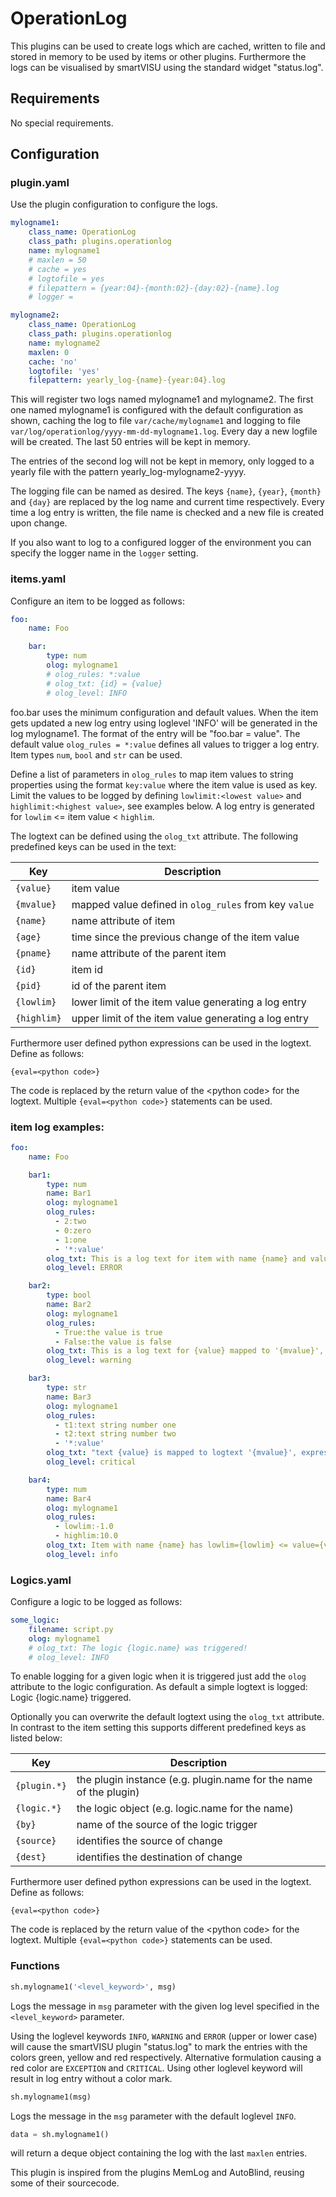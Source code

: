 # OperationLog

This plugins can be used to create logs which are cached, written to file and stored in memory to be used by items or other
plugins. Furthermore the logs can be visualised by smartVISU using the standard widget "status.log".

## Requirements

No special requirements.

## Configuration

### plugin.yaml

Use the plugin configuration to configure the logs.

```yaml
mylogname1:
    class_name: OperationLog
    class_path: plugins.operationlog
    name: mylogname1
    # maxlen = 50
    # cache = yes
    # logtofile = yes
    # filepattern = {year:04}-{month:02}-{day:02}-{name}.log
    # logger =

mylogname2:
    class_name: OperationLog
    class_path: plugins.operationlog
    name: mylogname2
    maxlen: 0
    cache: 'no'
    logtofile: 'yes'
    filepattern: yearly_log-{name}-{year:04}.log
```

This will register two logs named mylogname1 and mylogname2.
The first one named mylogname1 is configured with the default configuration as shown,
caching the log to file ``var/cache/mylogname1`` and logging to file ``var/log/operationlog/yyyy-mm-dd-mylogname1.log``.
Every day a new logfile will be created. The last 50 entries will be kept in memory.

The entries of the second log will not be kept in memory, only logged to a yearly file with the pattern yearly_log-mylogname2-yyyy.

The logging file can be named as desired. The keys `{name}`, `{year}`, `{month}` and `{day}` are replaced by the log name and current time respectively.
Every time a log entry is written, the file name is checked and a new file is created upon change.

If you also want to log to a configured logger of the environment
you can specify the logger name in the `logger` setting.


### items.yaml

Configure an item to be logged as follows:

```yaml
foo:
    name: Foo

    bar:
        type: num
        olog: mylogname1
        # olog_rules: *:value
        # olog_txt: {id} = {value}
        # olog_level: INFO
```

foo.bar uses the minimum configuration and default values.
When the item gets updated a new log entry using loglevel 'INFO' will be generated in the log mylogname1.
The format of the entry will be "foo.bar = value".
The default value `olog_rules = *:value` defines all values to trigger a log entry.
Item types `num`, `bool` and `str` can be used.

Define a list of parameters in `olog_rules` to map item values to string properties using the format `key:value` where the item value is used as key.
Limit the values to be logged by defining `lowlimit:<lowest value>` and `highlimit:<highest value>`, see examples below. A log entry is generated for `lowlim` <= item value < `highlim`.

The logtext can be defined using the `olog_txt` attribute. The following predefined keys can be used in the text:

Key         | Description
----------- | -----------
`{value}`   | item value
`{mvalue}`  | mapped value defined in `olog_rules` from key `value`
`{name}`    | name attribute of item
`{age}`     | time since the previous change of the item value
`{pname}`   | name attribute of the parent item
`{id}`      | item id
`{pid}`     | id of the parent item
`{lowlim}`  | lower limit of the item value generating a log entry
`{highlim}` | upper limit of the item value generating a log entry

Furthermore user defined python expressions can be used in the logtext. Define as follows:

`{eval=<python code>}`

The code is replaced by the return value of the \<python code> for the logtext. Multiple `{eval=<python code>}` statements can be used.   

### item log examples:

```yaml
foo:
    name: Foo

    bar1:
        type: num
        name: Bar1
        olog: mylogname1
        olog_rules:
          - 2:two
          - 0:zero
          - 1:one
          - '*:value'
        olog_txt: This is a log text for item with name {name} and value {value} mapped to {mvalue}, parent item name is {pname}
        olog_level: ERROR

    bar2:
        type: bool
        name: Bar2
        olog: mylogname1
        olog_rules:
          - True:the value is true
          - False:the value is false
        olog_txt: This is a log text for {value} mapped to '{mvalue}', {name} changed after {age} seconds
        olog_level: warning

    bar3:
        type: str
        name: Bar3
        olog: mylogname1
        olog_rules:
          - t1:text string number one
          - t2:text string number two
          - '*:value'
        olog_txt: "text {value} is mapped to logtext '{mvalue}', expression with syntax errors: {eval=sh.this.item.doesnotexist()*/+-42}"
        olog_level: critical

    bar4:
        type: num
        name: Bar4
        olog: mylogname1
        olog_rules:
          - lowlim:-1.0
          - highlim:10.0
        olog_txt: Item with name {name} has lowlim={lowlim} <= value={value} < highlim={highlim}, the value {eval='increased' if sh.foo.bar4() > sh.foo.bar4.prev_value() else 'decreased'} by {eval=round(abs(sh.foo.bar4() - sh.foo.bar4.prev_value()), 3)}
        olog_level: info
```

### Logics.yaml

Configure a logic to be logged as follows:

```yaml
some_logic:
    filename: script.py
    olog: mylogname1
    # olog_txt: The logic {logic.name} was triggered!
    # olog_level: INFO
```

To enable logging for a given logic when it is triggered just
add the `olog` attribute to the logic configuration. As default a simple
logtext is logged: Logic {logic.name} triggered.

Optionally you can overwrite the default logtext using the `olog_txt`
attribute. In contrast to the item setting this supports different predefined
keys as listed below:

Key         | Description
----------- | -----------
`{plugin.*}`| the plugin instance (e.g. plugin.name for the name of the plugin)
`{logic.*}` | the logic object (e.g. logic.name for the name)
`{by}`      | name of the source of the logic trigger
`{source}`  | identifies the source of change
`{dest}`    | identifies the destination of change

Furthermore user defined python expressions can be used in the logtext. Define as follows:

`{eval=<python code>}`

The code is replaced by the return value of the \<python code> for the logtext. Multiple `{eval=<python code>}` statements can be used.


### Functions

```python
sh.mylogname1('<level_keyword>', msg)
```


Logs the message in `msg` parameter with the given log level specified in the `<level_keyword>` parameter.

Using the loglevel keywords `INFO`, `WARNING` and `ERROR` (upper or lower case) will cause the smartVISU plugin "status.log" to mark the entries with the colors green, yellow and red respectively. Alternative formulation causing a red color are `EXCEPTION` and `CRITICAL`. Using other loglevel keyword will result in log entry without a color mark.

```python
sh.mylogname1(msg)
```

Logs the message in the `msg` parameter with the default loglevel `INFO`.

```python
data = sh.mylogname1()
```

will return a deque object containing the log with the last `maxlen` entries.

This plugin is inspired from the plugins MemLog and AutoBlind, reusing some of their sourcecode.
